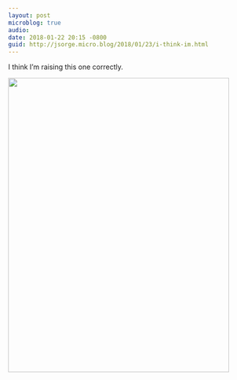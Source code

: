 ```yaml
---
layout: post
microblog: true
audio: 
date: 2018-01-22 20:15 -0800
guid: http://jsorge.micro.blog/2018/01/23/i-think-im.html
---
```

I think I’m raising this one correctly.

<img src="http://mb.jsorge.net/uploads/2018/49531d9135.jpg" width="450" height="600" />
